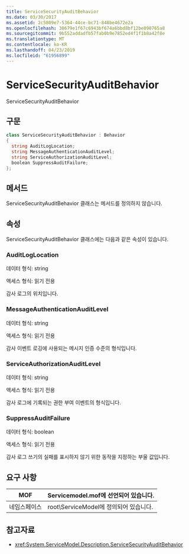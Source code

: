 ```yaml
---
title: ServiceSecurityAuditBehavior
ms.date: 03/30/2017
ms.assetid: 2c5809e7-5364-44ce-bc71-848be4672e2a
ms.openlocfilehash: 30679e1f67c6943bf674a6bbd8bf12be090765a8
ms.sourcegitcommit: 9b552addadfb57fab0b9e7852ed4f1f1b8a42f8e
ms.translationtype: MT
ms.contentlocale: ko-KR
ms.lasthandoff: 04/23/2019
ms.locfileid: "61956899"
---
```

# <a name="servicesecurityauditbehavior"></a>ServiceSecurityAuditBehavior
ServiceSecurityAuditBehavior  
  
## <a name="syntax"></a>구문  
  
```csharp  
class ServiceSecurityAuditBehavior : Behavior  
{  
  string AuditLogLocation;  
  string MessageAuthenticationAuditLevel;  
  string ServiceAuthorizationAuditLevel;  
  boolean SuppressAuditFailure;  
};  
```  
  
## <a name="methods"></a>메서드  
 ServiceSecurityAuditBehavior 클래스는 메서드를 정의하지 않습니다.  
  
## <a name="properties"></a>속성  
 ServiceSecurityAuditBehavior 클래스에는 다음과 같은 속성이 있습니다.  
  
### <a name="auditloglocation"></a>AuditLogLocation  
 데이터 형식: string  
  
 액세스 형식: 읽기 전용  
  
 감사 로그의 위치입니다.  
  
### <a name="messageauthenticationauditlevel"></a>MessageAuthenticationAuditLevel  
 데이터 형식: string  
  
 액세스 형식: 읽기 전용  
  
 감사 이벤트 로깅에 사용되는 메시지 인증 수준의 형식입니다.  
  
### <a name="serviceauthorizationauditlevel"></a>ServiceAuthorizationAuditLevel  
 데이터 형식: string  
  
 액세스 형식: 읽기 전용  
  
 감사 로그에 기록되는 권한 부여 이벤트의 형식입니다.  
  
### <a name="suppressauditfailure"></a>SuppressAuditFailure  
 데이터 형식: boolean  
  
 액세스 형식: 읽기 전용  
  
 감사 로그 쓰기의 실패를 표시하지 않기 위한 동작을 지정하는 부울 값입니다.  
  
## <a name="requirements"></a>요구 사항  
  
|MOF|Servicemodel.mof에 선언되어 있습니다.|  
|---------|-----------------------------------|  
|네임스페이스|root\ServiceModel에 정의되어 있습니다.|  
  
## <a name="see-also"></a>참고자료

- <xref:System.ServiceModel.Description.ServiceSecurityAuditBehavior>
